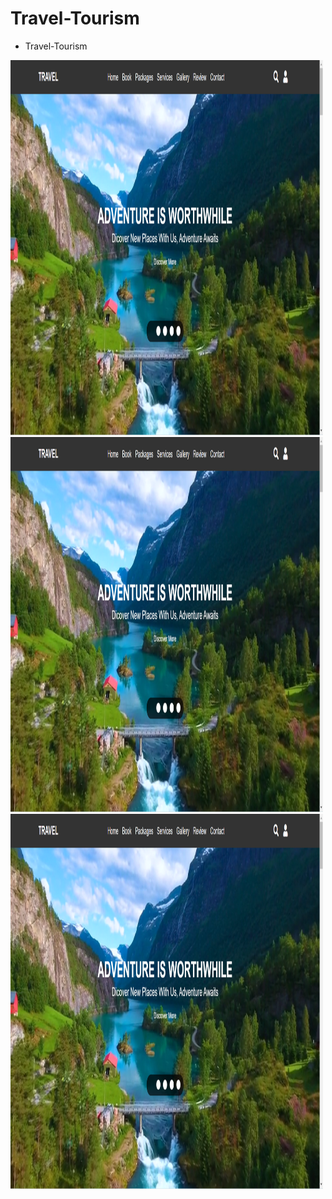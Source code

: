 # Travel-Tourism
- Travel-Tourism

<img src="uploads/Tour-Travelsim 1.png" alt="Girl in a jacket" width="500" height="600">
<img src="uploads/Tour-Travelsim 1.png" alt="Girl in a jacket" width="500" height="600">
<img src="uploads/Tour-Travelsim 1.png" alt="Girl in a jacket" width="500" height="600">
